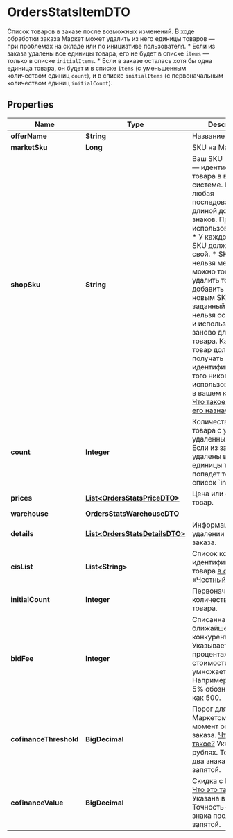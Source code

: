 

# OrdersStatsItemDTO

Список товаров в заказе после возможных изменений.  В ходе обработки заказа Маркет может удалить из него единицы товаров — при проблемах на складе или по инициативе пользователя.  * Если из заказа удалены все единицы товара, его не будет в списке `items` — только в списке `initialItems`.  * Если в заказе осталась хотя бы одна единица товара, он будет и в списке `items` (с уменьшенным количеством единиц `count`), и в списке `initialItems` (с первоначальным количеством единиц `initialCount`). 

## Properties

| Name | Type | Description | Notes |
|------------ | ------------- | ------------- | -------------|
|**offerName** | **String** | Название товара. |  [optional] |
|**marketSku** | **Long** | SKU на Маркете. |  [optional] |
|**shopSku** | **String** | Ваш SKU — идентификатор товара в вашей системе.  Разрешена любая последовательность длиной до 255 знаков.  Правила использования SKU:  * У каждого товара SKU должен быть свой.  * SKU товара нельзя менять — можно только удалить товар и добавить заново с новым SKU.  * Уже заданный SKU нельзя освободить и использовать заново для другого товара. Каждый товар должен получать новый идентификатор, до того никогда не использовавшийся в вашем каталоге.  [Что такое SKU и как его назначать](https://yandex.ru/support/marketplace/assortment/add/index.html#fields)  |  [optional] |
|**count** | **Integer** | Количество единиц товара с учетом удаленных единиц.  Если из заказа удалены все единицы товара, он попадет только в список &#x60;initialItems&#x60;.  |  [optional] |
|**prices** | [**List&lt;OrdersStatsPriceDTO&gt;**](OrdersStatsPriceDTO.md) | Цена или скидки на товар. |  [optional] |
|**warehouse** | [**OrdersStatsWarehouseDTO**](OrdersStatsWarehouseDTO.md) |  |  [optional] |
|**details** | [**List&lt;OrdersStatsDetailsDTO&gt;**](OrdersStatsDetailsDTO.md) | Информация об удалении товара из заказа. |  [optional] |
|**cisList** | **List&lt;String&gt;** | Список кодов идентификации товара [в системе «Честный ЗНАК»](https://честныйзнак.рф/). |  [optional] |
|**initialCount** | **Integer** | Первоначальное количество единиц товара. |  [optional] |
|**bidFee** | **Integer** | Списанная ставка ближайшего конкурента.  Указывается в процентах от стоимости товара и умножается на 100. Например, ставка 5% обозначается как 500.  |  [optional] |
|**cofinanceThreshold** | **BigDecimal** | Порог для скидок с Маркетом на момент оформления заказа. [Что это такое?](https://yandex.ru/support/marketplace/marketing/smart-pricing.html#sponsored-discounts)  Указан в рублях. Точность — два знака после запятой.  |  [optional] |
|**cofinanceValue** | **BigDecimal** | Скидка с Маркетом. [Что это такое?](https://yandex.ru/support/marketplace/marketing/smart-pricing.html#sponsored-discounts)  Указана в рублях. Точность — два знака после запятой.  |  [optional] |



